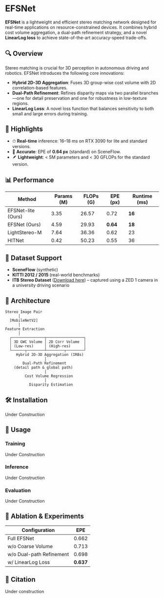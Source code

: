 
# EFSNet

**EFSNet** is a lightweight and efficient stereo matching network designed for real-time applications on resource-constrained devices. It combines hybrid cost volume aggregation, a dual-path refinement strategy, and a novel **LinearLog loss** to achieve state-of-the-art accuracy-speed trade-offs.

## 🔍 Overview

Stereo matching is crucial for 3D perception in autonomous driving and robotics. EFSNet introduces the following core innovations:

- **Hybrid 2D-3D Aggregation**: Fuses 3D group-wise cost volume with 2D correlation-based features.
- **Dual-Path Refinement**: Refines disparity maps via two parallel branches—one for detail preservation and one for robustness in low-texture regions.
- **LinearLog Loss**: A novel loss function that balances sensitivity to both small and large errors during training.

## 🧠 Highlights

- ⏱ **Real-time** inference: 16–18 ms on RTX 3090 for lite and standard versions.
- 📏 **Accurate**: EPE of **0.64 px** (standard) on SceneFlow.
- 🪶 **Lightweight**: < 5M parameters and < 30 GFLOPs for the standard version.

## 📊 Performance

| Method              | Params (M) | FLOPs (G) | EPE (px) | Runtime (ms) |
|---------------------|------------|-----------|----------|--------------|
| EFSNet-lite (Ours)  | 3.35       | 26.57     | 0.72     | **16**       |
| EFSNet (Ours)       | 4.59       | 29.93     | **0.64** | **18**       |
| LightStereo-M       | 7.64       | 36.36     | 0.62     | 23           |
| HITNet              | 0.42       | 50.23     | 0.55     | 36           |

## 📁 Dataset Support

- **SceneFlow** (synthetic)
- **KITTI 2012 / 2015** (real-world benchmarks)
- **ITB Stereo Dataset** ([Download here](https://drive.google.com/drive/folders/1iPFSPcVk-VzIRdKufC5CuyP7orhPoQWY?usp=drive_link)) – captured using a ZED 1 camera in a university driving scenario

## 🧱 Architecture

```
Stereo Image Pair
      │
  [MobileNetV2]
      │
Feature Extraction
      │
  ┌───────────────┬─────────────────┐
  │ 3D GWC Volume │ 2D Corr Volume  │
  │ (Low-res)     │ (High-res)      │
  └──────┬────────┴────────┬────────┘
     Hybrid 2D-3D Aggregation (IRBs)
                  │
        Dual-Path Refinement
    (detail path & global path)
                  │
         Cost Volume Regression
                  │
           Disparity Estimation
```

## 🛠 Installation

Under Construction

## 🚀 Usage

### Training

Under Construction

### Inference

Under Construction

### Evaluation

Under Construction

## 🧪 Ablation & Experiments

| Configuration            | EPE   |
|--------------------------|-------|
| Full EFSNet              | 0.662 |
| w/o Coarse Volume        | 0.713 |
| w/o Dual-path Refinement | 0.698 |
| w/ LinearLog Loss        | **0.637** |

## 📜 Citation

Under construction


